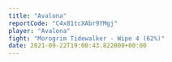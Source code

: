```yaml
---
title: "Avalona"
reportCode: "C4x81tcXAbr9YMgj"
player: "Avalona"
fight: "Morogrim Tidewalker - Wipe 4 (62%)"
date: 2021-09-22T19:00:43.822000+00:00
---
```

